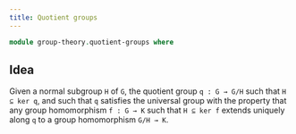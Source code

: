 ```yaml
---
title: Quotient groups
---
```


```agda
module group-theory.quotient-groups where
```

## Idea

Given a normal subgroup `H` of `G`, the quotient group `q : G → G/H` such that `H ⊆ ker q`, and such that `q` satisfies the universal group with the property that any group homomorphism `f : G → K` such that `H ⊆ ker f` extends uniquely along `q` to a group homomorphism `G/H → K`.
